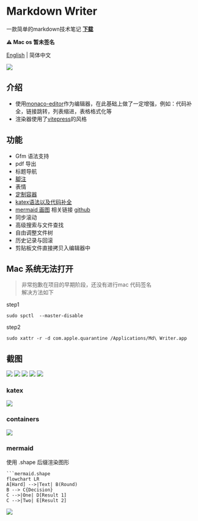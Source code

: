 # Markdown Writer
一款简单的markdown技术笔记  **[下载](https://github.com/1943time/markdown-writer/releases)**

**⚠️ Mac os 暂未签名**

[English](README.md) | 简体中文

![](./help/img.png)

## 介绍
- 使用[monaco-editor](https://microsoft.github.io)作为编辑器，在此基础上做了一定增强，例如：代码补全，链接跳转，列表缩进，表格格式化等
- 渲染器使用了[vitepress](https://github.com/vuejs/vitepress)的风格

## 功能
- Gfm 语法支持
- pdf 导出
- 标题导航
- [脚注](https://github.blog/changelog/2021-09-30-footnotes-now-supported-in-markdown-fields/)
- 表情
- [定制容器](#containers)
- [katex语法以及代码补全](#katex)
- [mermaid 画图](#mermaid)   相关链接 [github](https://github.com/mermaid-js/mermaid)
- 同步滚动
- 高级搜索与文件查找
- 自由调整文件树
- 历史记录与回滚
- 剪贴板文件直接拷贝入编辑器中

## Mac 系统无法打开
> 非常抱歉在项目的早期阶段，还没有进行mac 代码签名  
> 解决方法如下

step1
```shell
sudo spctl  --master-disable
```
step2
```shell
sudo xattr -r -d com.apple.quarantine /Applications/Md\ Writer.app
```

## 截图
![](./help/search.png)
![](./help/images.png)
![](./help/history.png)
![](./help/print.png)
![](./help/nav.png)
### katex
![](./help/katex.png)
### containers
![](./help/container.png)
### mermaid
使用 .shape 后缀渲染图形
```
```mermaid.shape
flowchart LR
A[Hard] -->|Text| B(Round)
B --> C{Decision}
C -->|One| D[Result 1]
C -->|Two| E[Result 2]
```
![](./help/mermaid.png)

